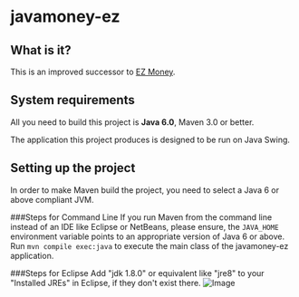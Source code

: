 javamoney-ez
========================

What is it?
-----------

This is an improved successor to [EZ Money](http://www.downloadcollection.com/ez_money.htm "EZ Money"). 

System requirements
-------------------

All you need to build this project is **Java 6.0**, Maven 3.0 or better.

The application this project produces is designed to be run on Java Swing.

Setting up the project
-------------------

In order to make Maven build the project, you need to select a Java 6 or above compliant JVM.

###Steps for Command Line
If you run Maven from the command line instead of an IDE like Eclipse or NetBeans, please ensure, the `JAVA_HOME` environment variable points to an appropriate version of Java 6 or above.
Run `mvn compile exec:java` to execute the main class of the javamoney-ez application.

###Steps for Eclipse
Add "jdk 1.8.0" or equivalent like "jre8" to your "Installed JREs" in Eclipse, if they don't exist there. 
![Image](../src/site/resources/images/Eclipse_JRE8_0_1.png "Add JRE to Eclipse")